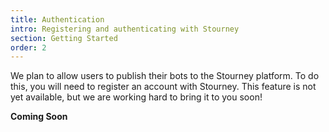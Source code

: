 ```yaml
---
title: Authentication
intro: Registering and authenticating with Stourney
section: Getting Started
order: 2
---
```


We plan to allow users to publish their bots to the Stourney platform. To do this, you will need to register an account with Stourney. This feature is not yet available, but we are working hard to bring it to you soon!

**Coming Soon**
